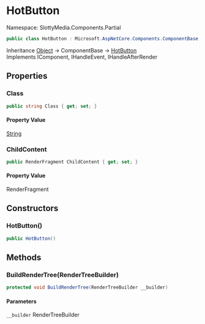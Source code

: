 # HotButton

Namespace: SlottyMedia.Components.Partial

```csharp
public class HotButton : Microsoft.AspNetCore.Components.ComponentBase, Microsoft.AspNetCore.Components.IComponent, Microsoft.AspNetCore.Components.IHandleEvent, Microsoft.AspNetCore.Components.IHandleAfterRender
```

Inheritance [Object](https://docs.microsoft.com/en-us/dotnet/api/system.object) → ComponentBase → [HotButton](./slottymedia.components.partial.hotbutton.md)<br>
Implements IComponent, IHandleEvent, IHandleAfterRender

## Properties

### **Class**



```csharp
public string Class { get; set; }
```

#### Property Value

[String](https://docs.microsoft.com/en-us/dotnet/api/system.string)<br>

### **ChildContent**

```csharp
public RenderFragment ChildContent { get; set; }
```

#### Property Value

RenderFragment<br>

## Constructors

### **HotButton()**

```csharp
public HotButton()
```

## Methods

### **BuildRenderTree(RenderTreeBuilder)**

```csharp
protected void BuildRenderTree(RenderTreeBuilder __builder)
```

#### Parameters

`__builder` RenderTreeBuilder<br>
